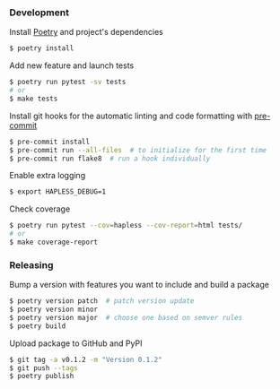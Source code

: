 ### Development

Install [Poetry](https://python-poetry.org/) and project's dependencies

```bash
$ poetry install
```

Add new feature and launch tests

```bash
$ poetry run pytest -sv tests
# or
$ make tests
```

Install git hooks for the automatic linting and code formatting with [pre-commit](https://pre-commit.com/)

```bash
$ pre-commit install
$ pre-commit run --all-files  # to initialize for the first time
$ pre-commit run flake8  # run a hook individually
```

Enable extra logging

```bash
$ export HAPLESS_DEBUG=1
```

Check coverage

```bash
$ poetry run pytest --cov=hapless --cov-report=html tests/
# or
$ make coverage-report
```

### Releasing

Bump a version with features you want to include and build a package

```bash
$ poetry version patch  # patch version update
$ poetry version minor
$ poetry version major  # choose one based on semver rules
$ poetry build
```

Upload package to GitHub and PyPI

```bash
$ git tag -a v0.1.2 -m "Version 0.1.2"
$ git push --tags
$ poetry publish
```
